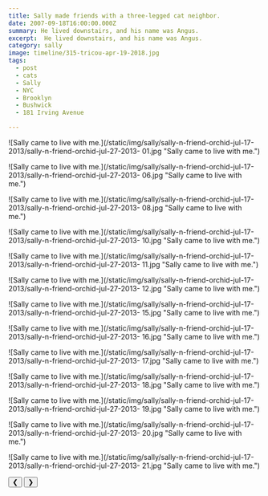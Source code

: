 ```yaml
---
title: Sally made friends with a three-legged cat neighbor.
date: 2007-09-18T16:00:00.000Z
summary: He lived downstairs, and his name was Angus.
excerpt:  He lived downstairs, and his name was Angus.
category: sally
image: timeline/315-tricou-apr-19-2018.jpg
tags:
  - post 
  - cats 
  - Sally
  - NYC
  - Brooklyn
  - Bushwick
  - 181 Irving Avenue

---
```


<div id="viewport">

![Sally came to live with me.](/static/img/sally/sally-n-friend-orchid-jul-17-2013/sally-n-friend-orchid-jul-27-2013-
01.jpg "Sally came to live with me.")

![Sally came to live with me.](/static/img/sally/sally-n-friend-orchid-jul-17-2013/sally-n-friend-orchid-jul-27-2013-
06.jpg "Sally came to live with me.")

![Sally came to live with me.](/static/img/sally/sally-n-friend-orchid-jul-17-2013/sally-n-friend-orchid-jul-27-2013-
08.jpg "Sally came to live with me.")

![Sally came to live with me.](/static/img/sally/sally-n-friend-orchid-jul-17-2013/sally-n-friend-orchid-jul-27-2013-
10.jpg "Sally came to live with me.")

![Sally came to live with me.](/static/img/sally/sally-n-friend-orchid-jul-17-2013/sally-n-friend-orchid-jul-27-2013-
11.jpg "Sally came to live with me.")

![Sally came to live with me.](/static/img/sally/sally-n-friend-orchid-jul-17-2013/sally-n-friend-orchid-jul-27-2013-
12.jpg "Sally came to live with me.")

![Sally came to live with me.](/static/img/sally/sally-n-friend-orchid-jul-17-2013/sally-n-friend-orchid-jul-27-2013-
15.jpg "Sally came to live with me.")

![Sally came to live with me.](/static/img/sally/sally-n-friend-orchid-jul-17-2013/sally-n-friend-orchid-jul-27-2013-
16.jpg "Sally came to live with me.")

![Sally came to live with me.](/static/img/sally/sally-n-friend-orchid-jul-17-2013/sally-n-friend-orchid-jul-27-2013-
17.jpg "Sally came to live with me.")

![Sally came to live with me.](/static/img/sally/sally-n-friend-orchid-jul-17-2013/sally-n-friend-orchid-jul-27-2013-
18.jpg "Sally came to live with me.")

![Sally came to live with me.](/static/img/sally/sally-n-friend-orchid-jul-17-2013/sally-n-friend-orchid-jul-27-2013-
19.jpg "Sally came to live with me.")

![Sally came to live with me.](/static/img/sally/sally-n-friend-orchid-jul-17-2013/sally-n-friend-orchid-jul-27-2013-
20.jpg "Sally came to live with me.")

![Sally came to live with me.](/static/img/sally/sally-n-friend-orchid-jul-17-2013/sally-n-friend-orchid-jul-27-2013-
21.jpg "Sally came to live with me.")

</div>
<div class="flex row-reverse space-between">
  <div id="caption"></div>
  <div class="prevnext-container">
    <button id="buttonPrevious">&#10094;</button>
    <button id="buttonNext">&#10095;</button>
  </div>
</div>